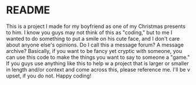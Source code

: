 # README
This is a project I made for my boyfriend as one of my Christmas presents to him. I know you guys may not think of this as "coding," but to me I wanted to do something to put a smile on his cute face, and I don't care about anyone else's opinions. Do I call this a message forum? A message archive? Basically, if you want to be fancy yet cryptic with someone, you can use this code to make the things you want to say to someone a "game." If you guys use anything like this to help w a project that is larger or smaller in length and/or context and come across this, please reference me. I'll be v upset, if you do not. Happy coding!
